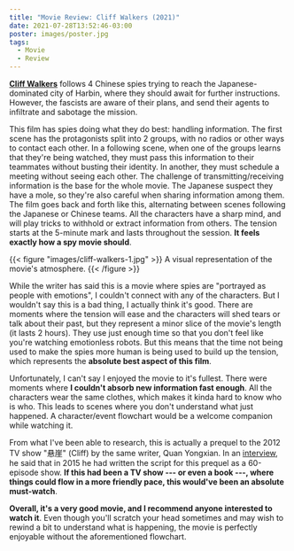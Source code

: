 ```yaml
---
title: "Movie Review: Cliff Walkers (2021)"
date: 2021-07-28T13:52:46-03:00
poster: images/poster.jpg
tags:
  - Movie
  - Review
---
```


**[Cliff Walkers](https://www.themoviedb.org/movie/639557-impasse)** follows 4 Chinese spies trying to reach the Japanese-dominated city of Harbin, where they should await for further instructions. However, the fascists are aware of their plans, and send their agents to infiltrate and sabotage the mission.

This film has spies doing what they do best: handling information. The first scene has the protagonists split into 2 groups, with no radios or other ways to contact each other. In a following scene, when one of the groups learns that they're being watched, they must pass this information to their teammates without busting their identity. In another, they must schedule a meeting without seeing each other. The challenge of transmitting/receiving information is the base for the whole movie. The Japanese suspect they have a mole, so they're also careful when sharing information among them. The film goes back and forth like this, alternating between scenes following the Japanese or Chinese teams. All the characters have a sharp mind, and will play tricks to withhold or extract information from others. The tension starts at the 5-minute mark and lasts throughout the session. **It feels exactly how a spy movie should**.

{{< figure "images/cliff-walkers-1.jpg" >}}
  A visual representation of the movie's atmosphere.
{{< /figure >}}

While the writer has said this is a movie where spies are "portrayed as people with emotions", I couldn't connect with any of the characters. But I wouldn't say this is a bad thing, I actually think it's good. There are moments where the tension will ease and the characters will shed tears or talk about their past, but they represent a minor slice of the movie's length (it lasts 2 hours). They use just enough time so that you don't feel like you're watching emotionless robots. But this means that the time not being used to make the spies more human is being used to build up the tension, which represents the **absolute best aspect of this film**.

Unfortunately, I can't say I enjoyed the movie to it's fullest. There were moments where **I couldn't absorb new information fast enough**. All the characters wear the same clothes, which makes it kinda hard to know who is who. This leads to scenes where you don't understand what just happened. A character/event flowchart would be a welcome companion while watching it.

From what I've been able to research, this is actually a prequel to the 2012 TV show "悬崖" (Cliff) by the same writer, Quan Yongxian. In an [interview](https://inf.news/entertainment/bd5332246260958e06dc8ead644ec3da.html), he said that in 2015 he had written the script for this prequel as a 60-episode show. **If this had been a TV show --- or even a book ---, where things could flow in a more friendly pace, this would've been an absolute must-watch**.

**Overall, it's a very good movie, and I recommend anyone interested to watch it**. Even though you'll scratch your head sometimes and may wish to rewind a bit to understand what is happening, the movie is perfectly enjoyable without the aforementioned flowchart.
